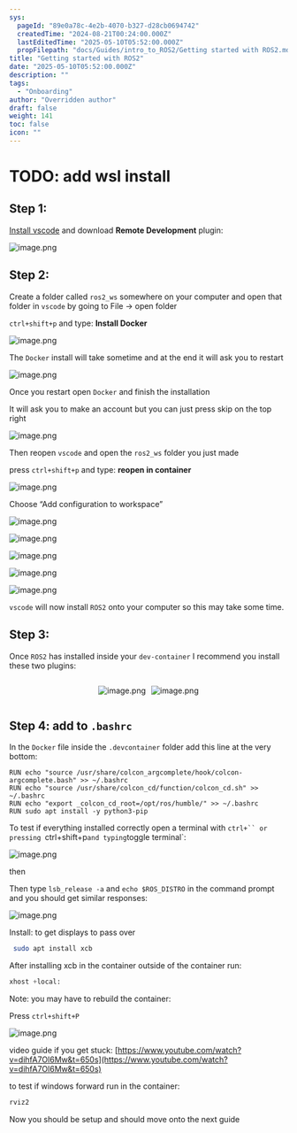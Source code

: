 ```yaml
---
sys:
  pageId: "89e0a78c-4e2b-4070-b327-d28cb0694742"
  createdTime: "2024-08-21T00:24:00.000Z"
  lastEditedTime: "2025-05-10T05:52:00.000Z"
  propFilepath: "docs/Guides/intro_to_ROS2/Getting started with ROS2.md"
title: "Getting started with ROS2"
date: "2025-05-10T05:52:00.000Z"
description: ""
tags:
  - "Onboarding"
author: "Overridden author"
draft: false
weight: 141
toc: false
icon: ""
---
```


# TODO: add wsl install

## Step 1:

[Install vscode](https://code.visualstudio.com/download) and download **Remote Development** plugin:

![image.png](https://prod-files-secure.s3.us-west-2.amazonaws.com/d518164a-d88e-44d1-a4ee-3adb3bd8bce0/efb52993-1881-4a40-b95e-6f020334f022/image.png?X-Amz-Algorithm=AWS4-HMAC-SHA256&X-Amz-Content-Sha256=UNSIGNED-PAYLOAD&X-Amz-Credential=ASIAZI2LB466RMMT2EVC%2F20250521%2Fus-west-2%2Fs3%2Faws4_request&X-Amz-Date=20250521T033532Z&X-Amz-Expires=3600&X-Amz-Security-Token=IQoJb3JpZ2luX2VjEPz%2F%2F%2F%2F%2F%2F%2F%2F%2F%2FwEaCXVzLXdlc3QtMiJGMEQCIHlgwqPpISL4RbeHM2qCypIvMku2EKn9jhuzQqb05P2QAiBbu6dJkVxED7ERdBjiDA8pGRSpdHWI1iHArF8AtU096SqIBAi0%2F%2F%2F%2F%2F%2F%2F%2F%2F%2F8BEAAaDDYzNzQyMzE4MzgwNSIM4mGViHucfAaVyCjzKtwD6Y1pzAH4wahlW5fLD5HJmB7LsgAZOssjnTG3bdu78SARl1L%2B%2BvJqnY9cX%2FIfbsPmAp0b3GVYUGRg6iV%2BESElmast6DD12HUAw7Hbvg6kymMaiPWVd2%2FosSWk9JjQ4kFqcffLwS7JNejhT4z3FlorxA56XKz%2BJO2X6UzRyz2WAsCRK3%2Bz9eHI3ok0X9ARTOB2u%2B1dC6fZwM6lLxSv9wdlkhLx0c6CuPyVDFv0oD7PfmvSyx3sjt8maD4ggl3R%2F0BwOUNPQZ4mOtCBLXfeqNWb0ncPa7HpKMiAfIX3TAz7GMWCaJCC%2F%2B36eNr9kaOdpzTiIHD0F6eTMNECeTLjHPSrEgInZchJ87%2F04NoVJco0HBGYdar31PcCrLJWmjS4dI4fkBsawvvV5MuxL26h6X12onXbuzTkTJ%2FrdHnzN242WPQ3nBaMzU1cc4HNCm7FtC46FcaDPDZS5SllgbWSs28E%2FdmpvD89aJFezR5%2F%2B5SMQNZVfFAlcv8xN3AZREjJHhNo1I8vfYWqlBVLcGJ4vlocgxKbHqKMUryLm7N9SHrpc4r2mpjQO7J%2Fhj3hjATHK8fAAUbAw%2FWHrGt3tJBQo3ekJieAl7Am4n3pw6zkIdwGxkGvmcsEI8bAOqYGcU0w7o%2B1wQY6pgEeY2njhhKQ6lyMQH4pwEBS3ChbIriBSpV9HtKe9LtQ5dN4j6QHlRDO8j1EVV6RJ2IcbmQtLRbHbcIewsKkBOD609K5Ri%2FsWz%2FhBK4hRk1oApwHfdi9zMx1f2gkPHoB51kArs1KYQrf8OhzsJ9ELSSYEiuDYItpzCmthvDl3Sas6wyfXDiYELaJe134TV68V78Sdsq9zbC7mlrHS%2Fv3w97xTfp2iukJ&X-Amz-Signature=1824c022b9eff9a4d3837a0c840b994ba9aeec2e4134048e2d1b8e4c0742741f&X-Amz-SignedHeaders=host&x-id=GetObject)

## Step 2:

Create a folder called `ros2_ws` somewhere on your computer and open that folder in `vscode` by going to File → open folder 

`ctrl+shift+p` and type: **Install Docker**

![image.png](https://prod-files-secure.s3.us-west-2.amazonaws.com/d518164a-d88e-44d1-a4ee-3adb3bd8bce0/2269dc0e-1cd5-47ff-bceb-c04ad9b2eab0/image.png?X-Amz-Algorithm=AWS4-HMAC-SHA256&X-Amz-Content-Sha256=UNSIGNED-PAYLOAD&X-Amz-Credential=ASIAZI2LB466RMMT2EVC%2F20250521%2Fus-west-2%2Fs3%2Faws4_request&X-Amz-Date=20250521T033532Z&X-Amz-Expires=3600&X-Amz-Security-Token=IQoJb3JpZ2luX2VjEPz%2F%2F%2F%2F%2F%2F%2F%2F%2F%2FwEaCXVzLXdlc3QtMiJGMEQCIHlgwqPpISL4RbeHM2qCypIvMku2EKn9jhuzQqb05P2QAiBbu6dJkVxED7ERdBjiDA8pGRSpdHWI1iHArF8AtU096SqIBAi0%2F%2F%2F%2F%2F%2F%2F%2F%2F%2F8BEAAaDDYzNzQyMzE4MzgwNSIM4mGViHucfAaVyCjzKtwD6Y1pzAH4wahlW5fLD5HJmB7LsgAZOssjnTG3bdu78SARl1L%2B%2BvJqnY9cX%2FIfbsPmAp0b3GVYUGRg6iV%2BESElmast6DD12HUAw7Hbvg6kymMaiPWVd2%2FosSWk9JjQ4kFqcffLwS7JNejhT4z3FlorxA56XKz%2BJO2X6UzRyz2WAsCRK3%2Bz9eHI3ok0X9ARTOB2u%2B1dC6fZwM6lLxSv9wdlkhLx0c6CuPyVDFv0oD7PfmvSyx3sjt8maD4ggl3R%2F0BwOUNPQZ4mOtCBLXfeqNWb0ncPa7HpKMiAfIX3TAz7GMWCaJCC%2F%2B36eNr9kaOdpzTiIHD0F6eTMNECeTLjHPSrEgInZchJ87%2F04NoVJco0HBGYdar31PcCrLJWmjS4dI4fkBsawvvV5MuxL26h6X12onXbuzTkTJ%2FrdHnzN242WPQ3nBaMzU1cc4HNCm7FtC46FcaDPDZS5SllgbWSs28E%2FdmpvD89aJFezR5%2F%2B5SMQNZVfFAlcv8xN3AZREjJHhNo1I8vfYWqlBVLcGJ4vlocgxKbHqKMUryLm7N9SHrpc4r2mpjQO7J%2Fhj3hjATHK8fAAUbAw%2FWHrGt3tJBQo3ekJieAl7Am4n3pw6zkIdwGxkGvmcsEI8bAOqYGcU0w7o%2B1wQY6pgEeY2njhhKQ6lyMQH4pwEBS3ChbIriBSpV9HtKe9LtQ5dN4j6QHlRDO8j1EVV6RJ2IcbmQtLRbHbcIewsKkBOD609K5Ri%2FsWz%2FhBK4hRk1oApwHfdi9zMx1f2gkPHoB51kArs1KYQrf8OhzsJ9ELSSYEiuDYItpzCmthvDl3Sas6wyfXDiYELaJe134TV68V78Sdsq9zbC7mlrHS%2Fv3w97xTfp2iukJ&X-Amz-Signature=78a22ae54d9b91f7e7f6adddab66970c70433e338286d6068e3434909df40f03&X-Amz-SignedHeaders=host&x-id=GetObject)

The `Docker` install will take sometime and at the end it will ask you to restart

![image.png](https://prod-files-secure.s3.us-west-2.amazonaws.com/d518164a-d88e-44d1-a4ee-3adb3bd8bce0/ed233f78-be33-4b1f-b89c-9c346c0e961e/image.png?X-Amz-Algorithm=AWS4-HMAC-SHA256&X-Amz-Content-Sha256=UNSIGNED-PAYLOAD&X-Amz-Credential=ASIAZI2LB466RMMT2EVC%2F20250521%2Fus-west-2%2Fs3%2Faws4_request&X-Amz-Date=20250521T033532Z&X-Amz-Expires=3600&X-Amz-Security-Token=IQoJb3JpZ2luX2VjEPz%2F%2F%2F%2F%2F%2F%2F%2F%2F%2FwEaCXVzLXdlc3QtMiJGMEQCIHlgwqPpISL4RbeHM2qCypIvMku2EKn9jhuzQqb05P2QAiBbu6dJkVxED7ERdBjiDA8pGRSpdHWI1iHArF8AtU096SqIBAi0%2F%2F%2F%2F%2F%2F%2F%2F%2F%2F8BEAAaDDYzNzQyMzE4MzgwNSIM4mGViHucfAaVyCjzKtwD6Y1pzAH4wahlW5fLD5HJmB7LsgAZOssjnTG3bdu78SARl1L%2B%2BvJqnY9cX%2FIfbsPmAp0b3GVYUGRg6iV%2BESElmast6DD12HUAw7Hbvg6kymMaiPWVd2%2FosSWk9JjQ4kFqcffLwS7JNejhT4z3FlorxA56XKz%2BJO2X6UzRyz2WAsCRK3%2Bz9eHI3ok0X9ARTOB2u%2B1dC6fZwM6lLxSv9wdlkhLx0c6CuPyVDFv0oD7PfmvSyx3sjt8maD4ggl3R%2F0BwOUNPQZ4mOtCBLXfeqNWb0ncPa7HpKMiAfIX3TAz7GMWCaJCC%2F%2B36eNr9kaOdpzTiIHD0F6eTMNECeTLjHPSrEgInZchJ87%2F04NoVJco0HBGYdar31PcCrLJWmjS4dI4fkBsawvvV5MuxL26h6X12onXbuzTkTJ%2FrdHnzN242WPQ3nBaMzU1cc4HNCm7FtC46FcaDPDZS5SllgbWSs28E%2FdmpvD89aJFezR5%2F%2B5SMQNZVfFAlcv8xN3AZREjJHhNo1I8vfYWqlBVLcGJ4vlocgxKbHqKMUryLm7N9SHrpc4r2mpjQO7J%2Fhj3hjATHK8fAAUbAw%2FWHrGt3tJBQo3ekJieAl7Am4n3pw6zkIdwGxkGvmcsEI8bAOqYGcU0w7o%2B1wQY6pgEeY2njhhKQ6lyMQH4pwEBS3ChbIriBSpV9HtKe9LtQ5dN4j6QHlRDO8j1EVV6RJ2IcbmQtLRbHbcIewsKkBOD609K5Ri%2FsWz%2FhBK4hRk1oApwHfdi9zMx1f2gkPHoB51kArs1KYQrf8OhzsJ9ELSSYEiuDYItpzCmthvDl3Sas6wyfXDiYELaJe134TV68V78Sdsq9zbC7mlrHS%2Fv3w97xTfp2iukJ&X-Amz-Signature=cf391e6af9a41f33a20f553ad28c5a0a069d5f98da86d23a965ccc90e4492de6&X-Amz-SignedHeaders=host&x-id=GetObject)

Once you restart open `Docker` and finish the installation

It will ask you to make an account but you can just press skip on the top right

![image.png](https://prod-files-secure.s3.us-west-2.amazonaws.com/d518164a-d88e-44d1-a4ee-3adb3bd8bce0/21010ad9-1659-4fd9-9f59-9932a09b2a3d/image.png?X-Amz-Algorithm=AWS4-HMAC-SHA256&X-Amz-Content-Sha256=UNSIGNED-PAYLOAD&X-Amz-Credential=ASIAZI2LB466RMMT2EVC%2F20250521%2Fus-west-2%2Fs3%2Faws4_request&X-Amz-Date=20250521T033532Z&X-Amz-Expires=3600&X-Amz-Security-Token=IQoJb3JpZ2luX2VjEPz%2F%2F%2F%2F%2F%2F%2F%2F%2F%2FwEaCXVzLXdlc3QtMiJGMEQCIHlgwqPpISL4RbeHM2qCypIvMku2EKn9jhuzQqb05P2QAiBbu6dJkVxED7ERdBjiDA8pGRSpdHWI1iHArF8AtU096SqIBAi0%2F%2F%2F%2F%2F%2F%2F%2F%2F%2F8BEAAaDDYzNzQyMzE4MzgwNSIM4mGViHucfAaVyCjzKtwD6Y1pzAH4wahlW5fLD5HJmB7LsgAZOssjnTG3bdu78SARl1L%2B%2BvJqnY9cX%2FIfbsPmAp0b3GVYUGRg6iV%2BESElmast6DD12HUAw7Hbvg6kymMaiPWVd2%2FosSWk9JjQ4kFqcffLwS7JNejhT4z3FlorxA56XKz%2BJO2X6UzRyz2WAsCRK3%2Bz9eHI3ok0X9ARTOB2u%2B1dC6fZwM6lLxSv9wdlkhLx0c6CuPyVDFv0oD7PfmvSyx3sjt8maD4ggl3R%2F0BwOUNPQZ4mOtCBLXfeqNWb0ncPa7HpKMiAfIX3TAz7GMWCaJCC%2F%2B36eNr9kaOdpzTiIHD0F6eTMNECeTLjHPSrEgInZchJ87%2F04NoVJco0HBGYdar31PcCrLJWmjS4dI4fkBsawvvV5MuxL26h6X12onXbuzTkTJ%2FrdHnzN242WPQ3nBaMzU1cc4HNCm7FtC46FcaDPDZS5SllgbWSs28E%2FdmpvD89aJFezR5%2F%2B5SMQNZVfFAlcv8xN3AZREjJHhNo1I8vfYWqlBVLcGJ4vlocgxKbHqKMUryLm7N9SHrpc4r2mpjQO7J%2Fhj3hjATHK8fAAUbAw%2FWHrGt3tJBQo3ekJieAl7Am4n3pw6zkIdwGxkGvmcsEI8bAOqYGcU0w7o%2B1wQY6pgEeY2njhhKQ6lyMQH4pwEBS3ChbIriBSpV9HtKe9LtQ5dN4j6QHlRDO8j1EVV6RJ2IcbmQtLRbHbcIewsKkBOD609K5Ri%2FsWz%2FhBK4hRk1oApwHfdi9zMx1f2gkPHoB51kArs1KYQrf8OhzsJ9ELSSYEiuDYItpzCmthvDl3Sas6wyfXDiYELaJe134TV68V78Sdsq9zbC7mlrHS%2Fv3w97xTfp2iukJ&X-Amz-Signature=caa9de35c8e5c5e0441a374f1aa255bfa5ada6e79511127164c881620f611997&X-Amz-SignedHeaders=host&x-id=GetObject)

Then reopen `vscode` and open the `ros2_ws` folder you just made

press `ctrl+shift+p` and type: **reopen in container**

![image.png](https://prod-files-secure.s3.us-west-2.amazonaws.com/d518164a-d88e-44d1-a4ee-3adb3bd8bce0/4e93b8c2-41ad-488c-8095-c74205196118/image.png?X-Amz-Algorithm=AWS4-HMAC-SHA256&X-Amz-Content-Sha256=UNSIGNED-PAYLOAD&X-Amz-Credential=ASIAZI2LB466RMMT2EVC%2F20250521%2Fus-west-2%2Fs3%2Faws4_request&X-Amz-Date=20250521T033532Z&X-Amz-Expires=3600&X-Amz-Security-Token=IQoJb3JpZ2luX2VjEPz%2F%2F%2F%2F%2F%2F%2F%2F%2F%2FwEaCXVzLXdlc3QtMiJGMEQCIHlgwqPpISL4RbeHM2qCypIvMku2EKn9jhuzQqb05P2QAiBbu6dJkVxED7ERdBjiDA8pGRSpdHWI1iHArF8AtU096SqIBAi0%2F%2F%2F%2F%2F%2F%2F%2F%2F%2F8BEAAaDDYzNzQyMzE4MzgwNSIM4mGViHucfAaVyCjzKtwD6Y1pzAH4wahlW5fLD5HJmB7LsgAZOssjnTG3bdu78SARl1L%2B%2BvJqnY9cX%2FIfbsPmAp0b3GVYUGRg6iV%2BESElmast6DD12HUAw7Hbvg6kymMaiPWVd2%2FosSWk9JjQ4kFqcffLwS7JNejhT4z3FlorxA56XKz%2BJO2X6UzRyz2WAsCRK3%2Bz9eHI3ok0X9ARTOB2u%2B1dC6fZwM6lLxSv9wdlkhLx0c6CuPyVDFv0oD7PfmvSyx3sjt8maD4ggl3R%2F0BwOUNPQZ4mOtCBLXfeqNWb0ncPa7HpKMiAfIX3TAz7GMWCaJCC%2F%2B36eNr9kaOdpzTiIHD0F6eTMNECeTLjHPSrEgInZchJ87%2F04NoVJco0HBGYdar31PcCrLJWmjS4dI4fkBsawvvV5MuxL26h6X12onXbuzTkTJ%2FrdHnzN242WPQ3nBaMzU1cc4HNCm7FtC46FcaDPDZS5SllgbWSs28E%2FdmpvD89aJFezR5%2F%2B5SMQNZVfFAlcv8xN3AZREjJHhNo1I8vfYWqlBVLcGJ4vlocgxKbHqKMUryLm7N9SHrpc4r2mpjQO7J%2Fhj3hjATHK8fAAUbAw%2FWHrGt3tJBQo3ekJieAl7Am4n3pw6zkIdwGxkGvmcsEI8bAOqYGcU0w7o%2B1wQY6pgEeY2njhhKQ6lyMQH4pwEBS3ChbIriBSpV9HtKe9LtQ5dN4j6QHlRDO8j1EVV6RJ2IcbmQtLRbHbcIewsKkBOD609K5Ri%2FsWz%2FhBK4hRk1oApwHfdi9zMx1f2gkPHoB51kArs1KYQrf8OhzsJ9ELSSYEiuDYItpzCmthvDl3Sas6wyfXDiYELaJe134TV68V78Sdsq9zbC7mlrHS%2Fv3w97xTfp2iukJ&X-Amz-Signature=a50402843484791d94337cc15b2205f50b2818431de1718ff480fc0818306019&X-Amz-SignedHeaders=host&x-id=GetObject)

Choose “Add configuration to workspace”

![image.png](https://prod-files-secure.s3.us-west-2.amazonaws.com/d518164a-d88e-44d1-a4ee-3adb3bd8bce0/9560b282-5060-4989-ba37-97e7b2c22476/image.png?X-Amz-Algorithm=AWS4-HMAC-SHA256&X-Amz-Content-Sha256=UNSIGNED-PAYLOAD&X-Amz-Credential=ASIAZI2LB466RMMT2EVC%2F20250521%2Fus-west-2%2Fs3%2Faws4_request&X-Amz-Date=20250521T033532Z&X-Amz-Expires=3600&X-Amz-Security-Token=IQoJb3JpZ2luX2VjEPz%2F%2F%2F%2F%2F%2F%2F%2F%2F%2FwEaCXVzLXdlc3QtMiJGMEQCIHlgwqPpISL4RbeHM2qCypIvMku2EKn9jhuzQqb05P2QAiBbu6dJkVxED7ERdBjiDA8pGRSpdHWI1iHArF8AtU096SqIBAi0%2F%2F%2F%2F%2F%2F%2F%2F%2F%2F8BEAAaDDYzNzQyMzE4MzgwNSIM4mGViHucfAaVyCjzKtwD6Y1pzAH4wahlW5fLD5HJmB7LsgAZOssjnTG3bdu78SARl1L%2B%2BvJqnY9cX%2FIfbsPmAp0b3GVYUGRg6iV%2BESElmast6DD12HUAw7Hbvg6kymMaiPWVd2%2FosSWk9JjQ4kFqcffLwS7JNejhT4z3FlorxA56XKz%2BJO2X6UzRyz2WAsCRK3%2Bz9eHI3ok0X9ARTOB2u%2B1dC6fZwM6lLxSv9wdlkhLx0c6CuPyVDFv0oD7PfmvSyx3sjt8maD4ggl3R%2F0BwOUNPQZ4mOtCBLXfeqNWb0ncPa7HpKMiAfIX3TAz7GMWCaJCC%2F%2B36eNr9kaOdpzTiIHD0F6eTMNECeTLjHPSrEgInZchJ87%2F04NoVJco0HBGYdar31PcCrLJWmjS4dI4fkBsawvvV5MuxL26h6X12onXbuzTkTJ%2FrdHnzN242WPQ3nBaMzU1cc4HNCm7FtC46FcaDPDZS5SllgbWSs28E%2FdmpvD89aJFezR5%2F%2B5SMQNZVfFAlcv8xN3AZREjJHhNo1I8vfYWqlBVLcGJ4vlocgxKbHqKMUryLm7N9SHrpc4r2mpjQO7J%2Fhj3hjATHK8fAAUbAw%2FWHrGt3tJBQo3ekJieAl7Am4n3pw6zkIdwGxkGvmcsEI8bAOqYGcU0w7o%2B1wQY6pgEeY2njhhKQ6lyMQH4pwEBS3ChbIriBSpV9HtKe9LtQ5dN4j6QHlRDO8j1EVV6RJ2IcbmQtLRbHbcIewsKkBOD609K5Ri%2FsWz%2FhBK4hRk1oApwHfdi9zMx1f2gkPHoB51kArs1KYQrf8OhzsJ9ELSSYEiuDYItpzCmthvDl3Sas6wyfXDiYELaJe134TV68V78Sdsq9zbC7mlrHS%2Fv3w97xTfp2iukJ&X-Amz-Signature=b3308dbc2f41754fbeb14c789565e519f30db8fe934a0713b228a9dae1244a53&X-Amz-SignedHeaders=host&x-id=GetObject)

![image.png](https://prod-files-secure.s3.us-west-2.amazonaws.com/d518164a-d88e-44d1-a4ee-3adb3bd8bce0/2ee63f81-886b-48e8-a553-dc6e5eac99e4/image.png?X-Amz-Algorithm=AWS4-HMAC-SHA256&X-Amz-Content-Sha256=UNSIGNED-PAYLOAD&X-Amz-Credential=ASIAZI2LB466RMMT2EVC%2F20250521%2Fus-west-2%2Fs3%2Faws4_request&X-Amz-Date=20250521T033532Z&X-Amz-Expires=3600&X-Amz-Security-Token=IQoJb3JpZ2luX2VjEPz%2F%2F%2F%2F%2F%2F%2F%2F%2F%2FwEaCXVzLXdlc3QtMiJGMEQCIHlgwqPpISL4RbeHM2qCypIvMku2EKn9jhuzQqb05P2QAiBbu6dJkVxED7ERdBjiDA8pGRSpdHWI1iHArF8AtU096SqIBAi0%2F%2F%2F%2F%2F%2F%2F%2F%2F%2F8BEAAaDDYzNzQyMzE4MzgwNSIM4mGViHucfAaVyCjzKtwD6Y1pzAH4wahlW5fLD5HJmB7LsgAZOssjnTG3bdu78SARl1L%2B%2BvJqnY9cX%2FIfbsPmAp0b3GVYUGRg6iV%2BESElmast6DD12HUAw7Hbvg6kymMaiPWVd2%2FosSWk9JjQ4kFqcffLwS7JNejhT4z3FlorxA56XKz%2BJO2X6UzRyz2WAsCRK3%2Bz9eHI3ok0X9ARTOB2u%2B1dC6fZwM6lLxSv9wdlkhLx0c6CuPyVDFv0oD7PfmvSyx3sjt8maD4ggl3R%2F0BwOUNPQZ4mOtCBLXfeqNWb0ncPa7HpKMiAfIX3TAz7GMWCaJCC%2F%2B36eNr9kaOdpzTiIHD0F6eTMNECeTLjHPSrEgInZchJ87%2F04NoVJco0HBGYdar31PcCrLJWmjS4dI4fkBsawvvV5MuxL26h6X12onXbuzTkTJ%2FrdHnzN242WPQ3nBaMzU1cc4HNCm7FtC46FcaDPDZS5SllgbWSs28E%2FdmpvD89aJFezR5%2F%2B5SMQNZVfFAlcv8xN3AZREjJHhNo1I8vfYWqlBVLcGJ4vlocgxKbHqKMUryLm7N9SHrpc4r2mpjQO7J%2Fhj3hjATHK8fAAUbAw%2FWHrGt3tJBQo3ekJieAl7Am4n3pw6zkIdwGxkGvmcsEI8bAOqYGcU0w7o%2B1wQY6pgEeY2njhhKQ6lyMQH4pwEBS3ChbIriBSpV9HtKe9LtQ5dN4j6QHlRDO8j1EVV6RJ2IcbmQtLRbHbcIewsKkBOD609K5Ri%2FsWz%2FhBK4hRk1oApwHfdi9zMx1f2gkPHoB51kArs1KYQrf8OhzsJ9ELSSYEiuDYItpzCmthvDl3Sas6wyfXDiYELaJe134TV68V78Sdsq9zbC7mlrHS%2Fv3w97xTfp2iukJ&X-Amz-Signature=95363bf64f1f037a74311de2ae84c1e5321f4ba6261e9f289f4737ee4109e9d9&X-Amz-SignedHeaders=host&x-id=GetObject)

![image.png](https://prod-files-secure.s3.us-west-2.amazonaws.com/d518164a-d88e-44d1-a4ee-3adb3bd8bce0/ae1580b2-b048-407e-aed9-b584224a7a04/image.png?X-Amz-Algorithm=AWS4-HMAC-SHA256&X-Amz-Content-Sha256=UNSIGNED-PAYLOAD&X-Amz-Credential=ASIAZI2LB466RMMT2EVC%2F20250521%2Fus-west-2%2Fs3%2Faws4_request&X-Amz-Date=20250521T033532Z&X-Amz-Expires=3600&X-Amz-Security-Token=IQoJb3JpZ2luX2VjEPz%2F%2F%2F%2F%2F%2F%2F%2F%2F%2FwEaCXVzLXdlc3QtMiJGMEQCIHlgwqPpISL4RbeHM2qCypIvMku2EKn9jhuzQqb05P2QAiBbu6dJkVxED7ERdBjiDA8pGRSpdHWI1iHArF8AtU096SqIBAi0%2F%2F%2F%2F%2F%2F%2F%2F%2F%2F8BEAAaDDYzNzQyMzE4MzgwNSIM4mGViHucfAaVyCjzKtwD6Y1pzAH4wahlW5fLD5HJmB7LsgAZOssjnTG3bdu78SARl1L%2B%2BvJqnY9cX%2FIfbsPmAp0b3GVYUGRg6iV%2BESElmast6DD12HUAw7Hbvg6kymMaiPWVd2%2FosSWk9JjQ4kFqcffLwS7JNejhT4z3FlorxA56XKz%2BJO2X6UzRyz2WAsCRK3%2Bz9eHI3ok0X9ARTOB2u%2B1dC6fZwM6lLxSv9wdlkhLx0c6CuPyVDFv0oD7PfmvSyx3sjt8maD4ggl3R%2F0BwOUNPQZ4mOtCBLXfeqNWb0ncPa7HpKMiAfIX3TAz7GMWCaJCC%2F%2B36eNr9kaOdpzTiIHD0F6eTMNECeTLjHPSrEgInZchJ87%2F04NoVJco0HBGYdar31PcCrLJWmjS4dI4fkBsawvvV5MuxL26h6X12onXbuzTkTJ%2FrdHnzN242WPQ3nBaMzU1cc4HNCm7FtC46FcaDPDZS5SllgbWSs28E%2FdmpvD89aJFezR5%2F%2B5SMQNZVfFAlcv8xN3AZREjJHhNo1I8vfYWqlBVLcGJ4vlocgxKbHqKMUryLm7N9SHrpc4r2mpjQO7J%2Fhj3hjATHK8fAAUbAw%2FWHrGt3tJBQo3ekJieAl7Am4n3pw6zkIdwGxkGvmcsEI8bAOqYGcU0w7o%2B1wQY6pgEeY2njhhKQ6lyMQH4pwEBS3ChbIriBSpV9HtKe9LtQ5dN4j6QHlRDO8j1EVV6RJ2IcbmQtLRbHbcIewsKkBOD609K5Ri%2FsWz%2FhBK4hRk1oApwHfdi9zMx1f2gkPHoB51kArs1KYQrf8OhzsJ9ELSSYEiuDYItpzCmthvDl3Sas6wyfXDiYELaJe134TV68V78Sdsq9zbC7mlrHS%2Fv3w97xTfp2iukJ&X-Amz-Signature=807b9354afd8cf31934e90cd04d948f24434cdbc6fdc14991218a6705105223b&X-Amz-SignedHeaders=host&x-id=GetObject)

![image.png](https://prod-files-secure.s3.us-west-2.amazonaws.com/d518164a-d88e-44d1-a4ee-3adb3bd8bce0/53255b28-f75e-430f-b9e3-c0ac8577e42b/image.png?X-Amz-Algorithm=AWS4-HMAC-SHA256&X-Amz-Content-Sha256=UNSIGNED-PAYLOAD&X-Amz-Credential=ASIAZI2LB466RMMT2EVC%2F20250521%2Fus-west-2%2Fs3%2Faws4_request&X-Amz-Date=20250521T033532Z&X-Amz-Expires=3600&X-Amz-Security-Token=IQoJb3JpZ2luX2VjEPz%2F%2F%2F%2F%2F%2F%2F%2F%2F%2FwEaCXVzLXdlc3QtMiJGMEQCIHlgwqPpISL4RbeHM2qCypIvMku2EKn9jhuzQqb05P2QAiBbu6dJkVxED7ERdBjiDA8pGRSpdHWI1iHArF8AtU096SqIBAi0%2F%2F%2F%2F%2F%2F%2F%2F%2F%2F8BEAAaDDYzNzQyMzE4MzgwNSIM4mGViHucfAaVyCjzKtwD6Y1pzAH4wahlW5fLD5HJmB7LsgAZOssjnTG3bdu78SARl1L%2B%2BvJqnY9cX%2FIfbsPmAp0b3GVYUGRg6iV%2BESElmast6DD12HUAw7Hbvg6kymMaiPWVd2%2FosSWk9JjQ4kFqcffLwS7JNejhT4z3FlorxA56XKz%2BJO2X6UzRyz2WAsCRK3%2Bz9eHI3ok0X9ARTOB2u%2B1dC6fZwM6lLxSv9wdlkhLx0c6CuPyVDFv0oD7PfmvSyx3sjt8maD4ggl3R%2F0BwOUNPQZ4mOtCBLXfeqNWb0ncPa7HpKMiAfIX3TAz7GMWCaJCC%2F%2B36eNr9kaOdpzTiIHD0F6eTMNECeTLjHPSrEgInZchJ87%2F04NoVJco0HBGYdar31PcCrLJWmjS4dI4fkBsawvvV5MuxL26h6X12onXbuzTkTJ%2FrdHnzN242WPQ3nBaMzU1cc4HNCm7FtC46FcaDPDZS5SllgbWSs28E%2FdmpvD89aJFezR5%2F%2B5SMQNZVfFAlcv8xN3AZREjJHhNo1I8vfYWqlBVLcGJ4vlocgxKbHqKMUryLm7N9SHrpc4r2mpjQO7J%2Fhj3hjATHK8fAAUbAw%2FWHrGt3tJBQo3ekJieAl7Am4n3pw6zkIdwGxkGvmcsEI8bAOqYGcU0w7o%2B1wQY6pgEeY2njhhKQ6lyMQH4pwEBS3ChbIriBSpV9HtKe9LtQ5dN4j6QHlRDO8j1EVV6RJ2IcbmQtLRbHbcIewsKkBOD609K5Ri%2FsWz%2FhBK4hRk1oApwHfdi9zMx1f2gkPHoB51kArs1KYQrf8OhzsJ9ELSSYEiuDYItpzCmthvDl3Sas6wyfXDiYELaJe134TV68V78Sdsq9zbC7mlrHS%2Fv3w97xTfp2iukJ&X-Amz-Signature=86bb3dbee7c1f840b521a1ce376a61e7b6829403083162decde136ac634da1ff&X-Amz-SignedHeaders=host&x-id=GetObject)

![image.png](https://prod-files-secure.s3.us-west-2.amazonaws.com/d518164a-d88e-44d1-a4ee-3adb3bd8bce0/7c562767-5af9-4ffb-97d1-327bcdf4ee00/image.png?X-Amz-Algorithm=AWS4-HMAC-SHA256&X-Amz-Content-Sha256=UNSIGNED-PAYLOAD&X-Amz-Credential=ASIAZI2LB466RMMT2EVC%2F20250521%2Fus-west-2%2Fs3%2Faws4_request&X-Amz-Date=20250521T033532Z&X-Amz-Expires=3600&X-Amz-Security-Token=IQoJb3JpZ2luX2VjEPz%2F%2F%2F%2F%2F%2F%2F%2F%2F%2FwEaCXVzLXdlc3QtMiJGMEQCIHlgwqPpISL4RbeHM2qCypIvMku2EKn9jhuzQqb05P2QAiBbu6dJkVxED7ERdBjiDA8pGRSpdHWI1iHArF8AtU096SqIBAi0%2F%2F%2F%2F%2F%2F%2F%2F%2F%2F8BEAAaDDYzNzQyMzE4MzgwNSIM4mGViHucfAaVyCjzKtwD6Y1pzAH4wahlW5fLD5HJmB7LsgAZOssjnTG3bdu78SARl1L%2B%2BvJqnY9cX%2FIfbsPmAp0b3GVYUGRg6iV%2BESElmast6DD12HUAw7Hbvg6kymMaiPWVd2%2FosSWk9JjQ4kFqcffLwS7JNejhT4z3FlorxA56XKz%2BJO2X6UzRyz2WAsCRK3%2Bz9eHI3ok0X9ARTOB2u%2B1dC6fZwM6lLxSv9wdlkhLx0c6CuPyVDFv0oD7PfmvSyx3sjt8maD4ggl3R%2F0BwOUNPQZ4mOtCBLXfeqNWb0ncPa7HpKMiAfIX3TAz7GMWCaJCC%2F%2B36eNr9kaOdpzTiIHD0F6eTMNECeTLjHPSrEgInZchJ87%2F04NoVJco0HBGYdar31PcCrLJWmjS4dI4fkBsawvvV5MuxL26h6X12onXbuzTkTJ%2FrdHnzN242WPQ3nBaMzU1cc4HNCm7FtC46FcaDPDZS5SllgbWSs28E%2FdmpvD89aJFezR5%2F%2B5SMQNZVfFAlcv8xN3AZREjJHhNo1I8vfYWqlBVLcGJ4vlocgxKbHqKMUryLm7N9SHrpc4r2mpjQO7J%2Fhj3hjATHK8fAAUbAw%2FWHrGt3tJBQo3ekJieAl7Am4n3pw6zkIdwGxkGvmcsEI8bAOqYGcU0w7o%2B1wQY6pgEeY2njhhKQ6lyMQH4pwEBS3ChbIriBSpV9HtKe9LtQ5dN4j6QHlRDO8j1EVV6RJ2IcbmQtLRbHbcIewsKkBOD609K5Ri%2FsWz%2FhBK4hRk1oApwHfdi9zMx1f2gkPHoB51kArs1KYQrf8OhzsJ9ELSSYEiuDYItpzCmthvDl3Sas6wyfXDiYELaJe134TV68V78Sdsq9zbC7mlrHS%2Fv3w97xTfp2iukJ&X-Amz-Signature=864e333dc61626c8336c34ae9c1b926893950a1a09355c01cdd1e4393f00f8fe&X-Amz-SignedHeaders=host&x-id=GetObject)

`vscode` will now install `ROS2` onto your computer so this may take some time.

## Step 3:

Once `ROS2` has installed inside your `dev-container` I recommend you install these two plugins:

<div style="display: flex;flex-direction: row; column-gap:10px; max-width: 630px;justify-content: center;">
<div>

![image.png](https://prod-files-secure.s3.us-west-2.amazonaws.com/d518164a-d88e-44d1-a4ee-3adb3bd8bce0/3fc3d550-5a54-4ba1-ba6b-faa01cdb7369/image.png?X-Amz-Algorithm=AWS4-HMAC-SHA256&X-Amz-Content-Sha256=UNSIGNED-PAYLOAD&X-Amz-Credential=ASIAZI2LB4663WCEC5PU%2F20250521%2Fus-west-2%2Fs3%2Faws4_request&X-Amz-Date=20250521T033538Z&X-Amz-Expires=3600&X-Amz-Security-Token=IQoJb3JpZ2luX2VjEPz%2F%2F%2F%2F%2F%2F%2F%2F%2F%2FwEaCXVzLXdlc3QtMiJIMEYCIQDtiQknbcBtuS2tFf3kHegxd90kiRBwZjlDd6oZxHvR7AIhAMt1GJdYfirAEROZ2EAyv8q4x%2F1mzd%2BPV7WKDAAX5wFmKogECLX%2F%2F%2F%2F%2F%2F%2F%2F%2F%2FwEQABoMNjM3NDIzMTgzODA1IgwFIUDfAPT%2BLgnkkxQq3ANc7FdOU0%2F3psGAvDl5PVlHLZjApREEogqRr9UBreKerlQHFUXQBsOemc5IG1p%2FkyvA%2F%2Fj%2FxVzdqqlwauJZTKxEo7%2BC2m%2F4vx6BHal3a1ZRmpP56ufpdaKjUuHj3KMI6v333opqvWk5JgQSpRenJiMvCrxJpMumebfdmz4we1sc%2FbJOTG4MYYQOHRX4mNRtABmrw150WIdOq8%2BTaXiBngLXdUvF2TvKVINU%2BcwSfUbCS0MxEI8w%2B%2Bvc3JCX3W516P1ctPO5fBcTdHW9jMLnLsyeyzU2PEyxINuNjM65ZyyibdIG3zLDIImVtZ%2BZl9z0G82dgPFXaIOP41xvXzXJc0Cil6YxxYcJsGPQpZl3pDou0sj%2B6E0cJkN4jmZHMo09vIXzHENV1U39m0SSBPM07IxTkSTNYd0riEBQ7naUi%2FRGgcYf%2B7OTy8ss%2BiJZY53B7IOuYDOsuMwdAbSxYcMshaaUONB9%2BssM%2B%2BtQo1kRHa4UL5pNoqyF6xqagGXJXpR5kFGT8j%2Fp%2FfLbJZNNeZYysAISULRucJZat%2BWdkW72yUbiDf3F7vO4j%2FbvayvttmWhO9iTzkRN8DO4oZN4Kbcg37FJYPgJjslFXPnsdFCAQoOqgYw21wu5FpEL626VTjD8j7XBBjqkAeFndMDvljuPx3Yj753HmDG59oroQ4HnufMYlLZMCxV9XRScCjZDTdjgGUHYmIPL93o6dK6RbZKhHuSjUzlI5nivjtkeKCmUNkj%2BKPrpdh0zkHkjzuublPxDptREOYaZ17kkfYSX6Ftu9%2FZjI5tRWrABWSFCV60vTRpBVxhtZ1nEJDJ8P52xWyhTYP9h9yKbSqpg%2B0%2BNnjAzJCdC3JYqfJLVwmDf&X-Amz-Signature=1948bc79b00ddd4e5b32175e2575d38ac02b316aac21a688efb9177626aafb01&X-Amz-SignedHeaders=host&x-id=GetObject)

</div>
<div>

![image.png](https://prod-files-secure.s3.us-west-2.amazonaws.com/d518164a-d88e-44d1-a4ee-3adb3bd8bce0/d994cc66-13c2-4093-a5a3-f84cf4601a82/image.png?X-Amz-Algorithm=AWS4-HMAC-SHA256&X-Amz-Content-Sha256=UNSIGNED-PAYLOAD&X-Amz-Credential=ASIAZI2LB466RMMT2EVC%2F20250521%2Fus-west-2%2Fs3%2Faws4_request&X-Amz-Date=20250521T033538Z&X-Amz-Expires=3600&X-Amz-Security-Token=IQoJb3JpZ2luX2VjEPz%2F%2F%2F%2F%2F%2F%2F%2F%2F%2FwEaCXVzLXdlc3QtMiJGMEQCIHlgwqPpISL4RbeHM2qCypIvMku2EKn9jhuzQqb05P2QAiBbu6dJkVxED7ERdBjiDA8pGRSpdHWI1iHArF8AtU096SqIBAi0%2F%2F%2F%2F%2F%2F%2F%2F%2F%2F8BEAAaDDYzNzQyMzE4MzgwNSIM4mGViHucfAaVyCjzKtwD6Y1pzAH4wahlW5fLD5HJmB7LsgAZOssjnTG3bdu78SARl1L%2B%2BvJqnY9cX%2FIfbsPmAp0b3GVYUGRg6iV%2BESElmast6DD12HUAw7Hbvg6kymMaiPWVd2%2FosSWk9JjQ4kFqcffLwS7JNejhT4z3FlorxA56XKz%2BJO2X6UzRyz2WAsCRK3%2Bz9eHI3ok0X9ARTOB2u%2B1dC6fZwM6lLxSv9wdlkhLx0c6CuPyVDFv0oD7PfmvSyx3sjt8maD4ggl3R%2F0BwOUNPQZ4mOtCBLXfeqNWb0ncPa7HpKMiAfIX3TAz7GMWCaJCC%2F%2B36eNr9kaOdpzTiIHD0F6eTMNECeTLjHPSrEgInZchJ87%2F04NoVJco0HBGYdar31PcCrLJWmjS4dI4fkBsawvvV5MuxL26h6X12onXbuzTkTJ%2FrdHnzN242WPQ3nBaMzU1cc4HNCm7FtC46FcaDPDZS5SllgbWSs28E%2FdmpvD89aJFezR5%2F%2B5SMQNZVfFAlcv8xN3AZREjJHhNo1I8vfYWqlBVLcGJ4vlocgxKbHqKMUryLm7N9SHrpc4r2mpjQO7J%2Fhj3hjATHK8fAAUbAw%2FWHrGt3tJBQo3ekJieAl7Am4n3pw6zkIdwGxkGvmcsEI8bAOqYGcU0w7o%2B1wQY6pgEeY2njhhKQ6lyMQH4pwEBS3ChbIriBSpV9HtKe9LtQ5dN4j6QHlRDO8j1EVV6RJ2IcbmQtLRbHbcIewsKkBOD609K5Ri%2FsWz%2FhBK4hRk1oApwHfdi9zMx1f2gkPHoB51kArs1KYQrf8OhzsJ9ELSSYEiuDYItpzCmthvDl3Sas6wyfXDiYELaJe134TV68V78Sdsq9zbC7mlrHS%2Fv3w97xTfp2iukJ&X-Amz-Signature=c603bdf6835ec6a4ea5c2877739e2d25aa7100eb171ed763a6acc2fc4af5987d&X-Amz-SignedHeaders=host&x-id=GetObject)

</div>
</div>

## Step 4: add to `.bashrc`

In the `Docker` file inside the `.devcontainer` folder add this line at the very bottom: 

```docker
RUN echo "source /usr/share/colcon_argcomplete/hook/colcon-argcomplete.bash" >> ~/.bashrc
RUN echo "source /usr/share/colcon_cd/function/colcon_cd.sh" >> ~/.bashrc
RUN echo "export _colcon_cd_root=/opt/ros/humble/" >> ~/.bashrc
RUN sudo apt install -y python3-pip 
```

To test if everything installed correctly open a terminal with `ctrl+`` or pressing `ctrl+shift+p` and typing `toggle terminal`:

![image.png](https://prod-files-secure.s3.us-west-2.amazonaws.com/d518164a-d88e-44d1-a4ee-3adb3bd8bce0/6a4943d8-b04e-4c02-9a58-775f3384d1a5/image.png?X-Amz-Algorithm=AWS4-HMAC-SHA256&X-Amz-Content-Sha256=UNSIGNED-PAYLOAD&X-Amz-Credential=ASIAZI2LB466RMMT2EVC%2F20250521%2Fus-west-2%2Fs3%2Faws4_request&X-Amz-Date=20250521T033532Z&X-Amz-Expires=3600&X-Amz-Security-Token=IQoJb3JpZ2luX2VjEPz%2F%2F%2F%2F%2F%2F%2F%2F%2F%2FwEaCXVzLXdlc3QtMiJGMEQCIHlgwqPpISL4RbeHM2qCypIvMku2EKn9jhuzQqb05P2QAiBbu6dJkVxED7ERdBjiDA8pGRSpdHWI1iHArF8AtU096SqIBAi0%2F%2F%2F%2F%2F%2F%2F%2F%2F%2F8BEAAaDDYzNzQyMzE4MzgwNSIM4mGViHucfAaVyCjzKtwD6Y1pzAH4wahlW5fLD5HJmB7LsgAZOssjnTG3bdu78SARl1L%2B%2BvJqnY9cX%2FIfbsPmAp0b3GVYUGRg6iV%2BESElmast6DD12HUAw7Hbvg6kymMaiPWVd2%2FosSWk9JjQ4kFqcffLwS7JNejhT4z3FlorxA56XKz%2BJO2X6UzRyz2WAsCRK3%2Bz9eHI3ok0X9ARTOB2u%2B1dC6fZwM6lLxSv9wdlkhLx0c6CuPyVDFv0oD7PfmvSyx3sjt8maD4ggl3R%2F0BwOUNPQZ4mOtCBLXfeqNWb0ncPa7HpKMiAfIX3TAz7GMWCaJCC%2F%2B36eNr9kaOdpzTiIHD0F6eTMNECeTLjHPSrEgInZchJ87%2F04NoVJco0HBGYdar31PcCrLJWmjS4dI4fkBsawvvV5MuxL26h6X12onXbuzTkTJ%2FrdHnzN242WPQ3nBaMzU1cc4HNCm7FtC46FcaDPDZS5SllgbWSs28E%2FdmpvD89aJFezR5%2F%2B5SMQNZVfFAlcv8xN3AZREjJHhNo1I8vfYWqlBVLcGJ4vlocgxKbHqKMUryLm7N9SHrpc4r2mpjQO7J%2Fhj3hjATHK8fAAUbAw%2FWHrGt3tJBQo3ekJieAl7Am4n3pw6zkIdwGxkGvmcsEI8bAOqYGcU0w7o%2B1wQY6pgEeY2njhhKQ6lyMQH4pwEBS3ChbIriBSpV9HtKe9LtQ5dN4j6QHlRDO8j1EVV6RJ2IcbmQtLRbHbcIewsKkBOD609K5Ri%2FsWz%2FhBK4hRk1oApwHfdi9zMx1f2gkPHoB51kArs1KYQrf8OhzsJ9ELSSYEiuDYItpzCmthvDl3Sas6wyfXDiYELaJe134TV68V78Sdsq9zbC7mlrHS%2Fv3w97xTfp2iukJ&X-Amz-Signature=6467a3da4642deae30e2529458f5e037026fc5448c24976516513eea53980bf4&X-Amz-SignedHeaders=host&x-id=GetObject)

then 

Then type `lsb_release -a` and `echo $ROS_DISTRO` in the command prompt and you should get similar responses:

![image.png](https://prod-files-secure.s3.us-west-2.amazonaws.com/d518164a-d88e-44d1-a4ee-3adb3bd8bce0/3e635dec-a805-4e85-8b9e-d000e5b71a4e/image.png?X-Amz-Algorithm=AWS4-HMAC-SHA256&X-Amz-Content-Sha256=UNSIGNED-PAYLOAD&X-Amz-Credential=ASIAZI2LB466RMMT2EVC%2F20250521%2Fus-west-2%2Fs3%2Faws4_request&X-Amz-Date=20250521T033532Z&X-Amz-Expires=3600&X-Amz-Security-Token=IQoJb3JpZ2luX2VjEPz%2F%2F%2F%2F%2F%2F%2F%2F%2F%2FwEaCXVzLXdlc3QtMiJGMEQCIHlgwqPpISL4RbeHM2qCypIvMku2EKn9jhuzQqb05P2QAiBbu6dJkVxED7ERdBjiDA8pGRSpdHWI1iHArF8AtU096SqIBAi0%2F%2F%2F%2F%2F%2F%2F%2F%2F%2F8BEAAaDDYzNzQyMzE4MzgwNSIM4mGViHucfAaVyCjzKtwD6Y1pzAH4wahlW5fLD5HJmB7LsgAZOssjnTG3bdu78SARl1L%2B%2BvJqnY9cX%2FIfbsPmAp0b3GVYUGRg6iV%2BESElmast6DD12HUAw7Hbvg6kymMaiPWVd2%2FosSWk9JjQ4kFqcffLwS7JNejhT4z3FlorxA56XKz%2BJO2X6UzRyz2WAsCRK3%2Bz9eHI3ok0X9ARTOB2u%2B1dC6fZwM6lLxSv9wdlkhLx0c6CuPyVDFv0oD7PfmvSyx3sjt8maD4ggl3R%2F0BwOUNPQZ4mOtCBLXfeqNWb0ncPa7HpKMiAfIX3TAz7GMWCaJCC%2F%2B36eNr9kaOdpzTiIHD0F6eTMNECeTLjHPSrEgInZchJ87%2F04NoVJco0HBGYdar31PcCrLJWmjS4dI4fkBsawvvV5MuxL26h6X12onXbuzTkTJ%2FrdHnzN242WPQ3nBaMzU1cc4HNCm7FtC46FcaDPDZS5SllgbWSs28E%2FdmpvD89aJFezR5%2F%2B5SMQNZVfFAlcv8xN3AZREjJHhNo1I8vfYWqlBVLcGJ4vlocgxKbHqKMUryLm7N9SHrpc4r2mpjQO7J%2Fhj3hjATHK8fAAUbAw%2FWHrGt3tJBQo3ekJieAl7Am4n3pw6zkIdwGxkGvmcsEI8bAOqYGcU0w7o%2B1wQY6pgEeY2njhhKQ6lyMQH4pwEBS3ChbIriBSpV9HtKe9LtQ5dN4j6QHlRDO8j1EVV6RJ2IcbmQtLRbHbcIewsKkBOD609K5Ri%2FsWz%2FhBK4hRk1oApwHfdi9zMx1f2gkPHoB51kArs1KYQrf8OhzsJ9ELSSYEiuDYItpzCmthvDl3Sas6wyfXDiYELaJe134TV68V78Sdsq9zbC7mlrHS%2Fv3w97xTfp2iukJ&X-Amz-Signature=7109d0ceb32ccbff520490770c32574325f871bcf9dc35c0052c93872f308425&X-Amz-SignedHeaders=host&x-id=GetObject)

Install:  to get displays to pass over

```bash
 sudo apt install xcb
```

After installing xcb in the container outside of the container run:

```python
xhost +local:
```

Note: you may have to rebuild the container:

Press `ctrl+shift+P`

![image.png](https://prod-files-secure.s3.us-west-2.amazonaws.com/d518164a-d88e-44d1-a4ee-3adb3bd8bce0/6c2be660-2618-4c38-9c26-53554f7a0b7b/image.png?X-Amz-Algorithm=AWS4-HMAC-SHA256&X-Amz-Content-Sha256=UNSIGNED-PAYLOAD&X-Amz-Credential=ASIAZI2LB466RMMT2EVC%2F20250521%2Fus-west-2%2Fs3%2Faws4_request&X-Amz-Date=20250521T033532Z&X-Amz-Expires=3600&X-Amz-Security-Token=IQoJb3JpZ2luX2VjEPz%2F%2F%2F%2F%2F%2F%2F%2F%2F%2FwEaCXVzLXdlc3QtMiJGMEQCIHlgwqPpISL4RbeHM2qCypIvMku2EKn9jhuzQqb05P2QAiBbu6dJkVxED7ERdBjiDA8pGRSpdHWI1iHArF8AtU096SqIBAi0%2F%2F%2F%2F%2F%2F%2F%2F%2F%2F8BEAAaDDYzNzQyMzE4MzgwNSIM4mGViHucfAaVyCjzKtwD6Y1pzAH4wahlW5fLD5HJmB7LsgAZOssjnTG3bdu78SARl1L%2B%2BvJqnY9cX%2FIfbsPmAp0b3GVYUGRg6iV%2BESElmast6DD12HUAw7Hbvg6kymMaiPWVd2%2FosSWk9JjQ4kFqcffLwS7JNejhT4z3FlorxA56XKz%2BJO2X6UzRyz2WAsCRK3%2Bz9eHI3ok0X9ARTOB2u%2B1dC6fZwM6lLxSv9wdlkhLx0c6CuPyVDFv0oD7PfmvSyx3sjt8maD4ggl3R%2F0BwOUNPQZ4mOtCBLXfeqNWb0ncPa7HpKMiAfIX3TAz7GMWCaJCC%2F%2B36eNr9kaOdpzTiIHD0F6eTMNECeTLjHPSrEgInZchJ87%2F04NoVJco0HBGYdar31PcCrLJWmjS4dI4fkBsawvvV5MuxL26h6X12onXbuzTkTJ%2FrdHnzN242WPQ3nBaMzU1cc4HNCm7FtC46FcaDPDZS5SllgbWSs28E%2FdmpvD89aJFezR5%2F%2B5SMQNZVfFAlcv8xN3AZREjJHhNo1I8vfYWqlBVLcGJ4vlocgxKbHqKMUryLm7N9SHrpc4r2mpjQO7J%2Fhj3hjATHK8fAAUbAw%2FWHrGt3tJBQo3ekJieAl7Am4n3pw6zkIdwGxkGvmcsEI8bAOqYGcU0w7o%2B1wQY6pgEeY2njhhKQ6lyMQH4pwEBS3ChbIriBSpV9HtKe9LtQ5dN4j6QHlRDO8j1EVV6RJ2IcbmQtLRbHbcIewsKkBOD609K5Ri%2FsWz%2FhBK4hRk1oApwHfdi9zMx1f2gkPHoB51kArs1KYQrf8OhzsJ9ELSSYEiuDYItpzCmthvDl3Sas6wyfXDiYELaJe134TV68V78Sdsq9zbC7mlrHS%2Fv3w97xTfp2iukJ&X-Amz-Signature=64c9ec48589261c504af89a5061f463a3c613aac55ccb51781dc2ac7083c8b18&X-Amz-SignedHeaders=host&x-id=GetObject)

video guide if you get stuck: [https://www.youtube.com/watch?v=dihfA7Ol6Mw&t=650s](https://www.youtube.com/watch?v=dihfA7Ol6Mw&t=650s)

to test if windows forward run in the container:

```bash
rviz2
```

Now you should be setup and should move onto the next guide 
